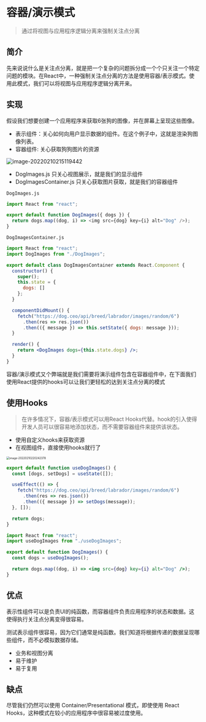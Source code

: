 # 容器/演示模式

> 通过将视图与应用程序逻辑分离来强制关注点分离

## 简介

先来说说什么是关注点分离，就是把一个复杂的问题拆分成一个个只关注一个特定问题的模块。在React中，一种强制关注点分离的方法是使用容器/表示模式。使用此模式，我们可以将视图与应用程序逻辑分离开来。

## 实现

假设我们想要创建一个应用程序来获取6张狗的图像，并在屏幕上呈现这些图像。

- 表示组件：关心如何向用户显示数据的组件。在这个例子中，这就是渲染狗图像列表。
- 容器组件: 关心获取狗狗图片的资源

![image-20220210215119442](https://tva1.sinaimg.cn/large/008i3skNgy1gz8r8r3ntuj30qe0dkq44.jpg)

- DogImages.js 只关心视图展示，就是我们的显示组件
- DogImagesContainer.js 只关心获取图片获取，就是我们的容器组件

`DogImages.js`

```js
import React from "react";

export default function DogImages({ dogs }) {
  return dogs.map((dog, i) => <img src={dog} key={i} alt="Dog" />);
}
```

`DogImagesContainer.js`

```jsx
import React from "react";
import DogImages from "./DogImages";

export default class DogImagesContainer extends React.Component {
  constructor() {
    super();
    this.state = {
      dogs: []
    };
  }

  componentDidMount() {
    fetch("https://dog.ceo/api/breed/labrador/images/random/6")
      .then(res => res.json())
      .then(({ message }) => this.setState({ dogs: message }));
  }

  render() {
    return <DogImages dogs={this.state.dogs} />;
  }
}
```

容器/演示模式又个弊端就是我们需要将演示组件包含在容器组件中，在下面我们使用React提供的hooks可以让我们更轻松的达到关注点分离的模式

## 使用Hooks

> 在许多情况下，容器/表示模式可以用React Hooks代替。hook的引入使得开发人员可以很容易地添加状态，而不需要容器组件来提供该状态。

- 使用自定义hooks来获取资源
- 在视图组件，直接使用hooks就行了

<img src="https://tva1.sinaimg.cn/large/008i3skNgy1gz8rkmq978j30pi0e8gmu.jpg" alt="image-20220210220242378" style="zoom:50%;" />

```jsx
export default function useDogImages() {
  const [dogs, setDogs] = useState([]);

  useEffect(() => {
    fetch("https://dog.ceo/api/breed/labrador/images/random/6")
      .then(res => res.json())
      .then(({ message }) => setDogs(message));
  }, []);

  return dogs;
}
```

```jsx
import React from "react";
import useDogImages from "./useDogImages";

export default function DogImages() {
  const dogs = useDogImages();

  return dogs.map((dog, i) => <img src={dog} key={i} alt="Dog" />);
}
```

## 优点

表示性组件可以是负责UI的纯函数，而容器组件负责应用程序的状态和数据。这使得执行关注点分离变得很容易。

测试表示组件很容易，因为它们通常是纯函数。我们知道将根据传递的数据呈现哪些组件，而不必模拟数据存储。

- 业务和视图分离
- 易于维护
- 易于复用

## 缺点

尽管我们仍然可以使用 Container/Presentational 模式，即使使用 React Hooks，这种模式在较小的应用程序中很容易被过度使用。